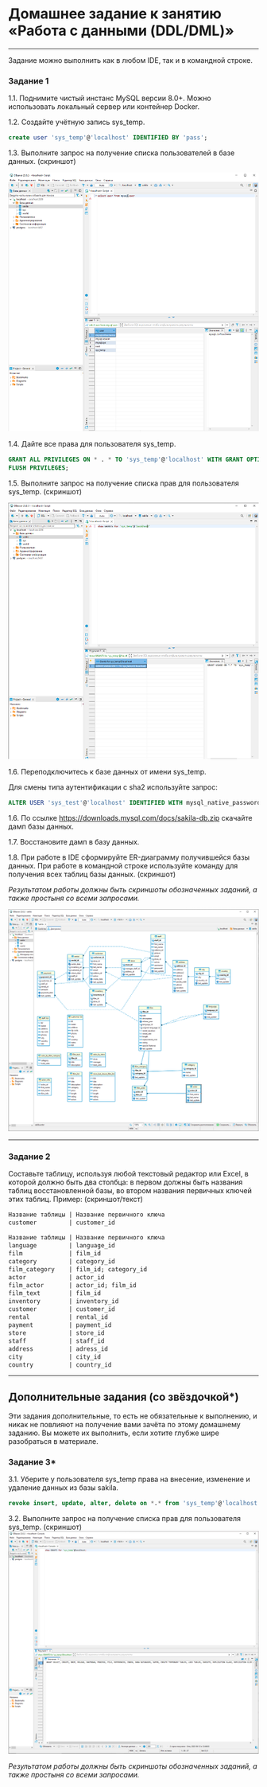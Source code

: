 # Домашнее задание к занятию «Работа с данными (DDL/DML)»

---

Задание можно выполнить как в любом IDE, так и в командной строке.

### Задание 1
1.1. Поднимите чистый инстанс MySQL версии 8.0+. Можно использовать локальный сервер или контейнер Docker.

1.2. Создайте учётную запись sys_temp. 
```sql
create user 'sys_temp'@'localhost' IDENTIFIED BY 'pass';
```

1.3. Выполните запрос на получение списка пользователей в базе данных. (скриншот)

![12-2-1](./hw-12-2/12-2-1.png)

1.4. Дайте все права для пользователя sys_temp. 

```sql
GRANT ALL PRIVILEGES ON * . * TO 'sys_temp'@'localhost' WITH GRANT OPTION;
FLUSH PRIVILEGES;
```
1.5. Выполните запрос на получение списка прав для пользователя sys_temp. (скриншот)

![12-2-2](./hw-12-2/12-2-2.png)

1.6. Переподключитесь к базе данных от имени sys_temp.

Для смены типа аутентификации с sha2 используйте запрос: 
```sql
ALTER USER 'sys_test'@'localhost' IDENTIFIED WITH mysql_native_password BY 'password';
```
1.6. По ссылке https://downloads.mysql.com/docs/sakila-db.zip скачайте дамп базы данных.

1.7. Восстановите дамп в базу данных.

1.8. При работе в IDE сформируйте ER-диаграмму получившейся базы данных. При работе в командной строке используйте команду для получения всех таблиц базы данных. (скриншот)

*Результатом работы должны быть скриншоты обозначенных заданий, а также простыня со всеми запросами.*

![12-2-3](./hw-12-2/12-2-3.png)

---

### Задание 2
Составьте таблицу, используя любой текстовый редактор или Excel, в которой должно быть два столбца: в первом должны быть названия таблиц восстановленной базы, во втором названия первичных ключей этих таблиц. Пример: (скриншот/текст)
```
Название таблицы | Название первичного ключа
customer         | customer_id
```

```
Название таблицы | Название первичного ключа
language         | language_id
film             | film_id
category         | category_id
film_category    | film_id; category_id
actor            | actor_id
film_actor       | actor_id; film_id
film_text        | film_id
inventory        | inventory_id
customer         | customer_id
rental           | rental_id
payment          | payment_id
store            | store_id
staff            | staff_id
address          | adress_id
city             | city_id
country          | country_id
```
---

## Дополнительные задания (со звёздочкой*)
Эти задания дополнительные, то есть не обязательные к выполнению, и никак не повлияют на получение вами зачёта по этому домашнему заданию. Вы можете их выполнить, если хотите глубже шире разобраться в материале.

### Задание 3*
3.1. Уберите у пользователя sys_temp права на внесение, изменение и удаление данных из базы sakila.
```sql
revoke insert, update, alter, delete on *.* from 'sys_temp'@'localhost';
```
3.2. Выполните запрос на получение списка прав для пользователя sys_temp. (скриншот)
![12-2-4](./hw-12-2/12-2-4.png)

*Результатом работы должны быть скриншоты обозначенных заданий, а также простыня со всеми запросами.*
